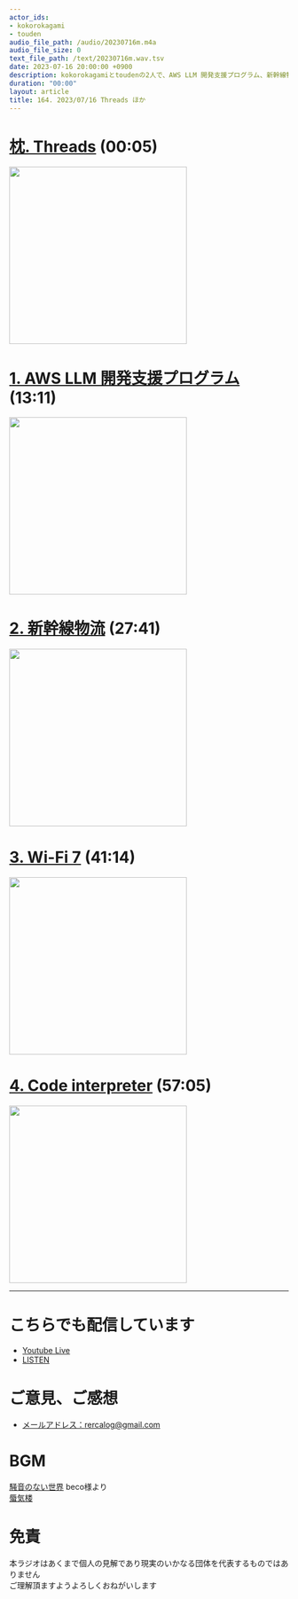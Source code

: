 ```yaml
---
actor_ids:
- kokorokagami
- touden
audio_file_path: /audio/20230716m.m4a
audio_file_size: 0
text_file_path: /text/20230716m.wav.tsv
date: 2023-07-16 20:00:00 +0900
description: kokorokagamiとtoudenの2人で、AWS LLM 開発支援プログラム、新幹線物流 など について話しました。
duration: "00:00"
layout: article
title: 164. 2023/07/16 Threads ほか
---
```


# [枕. Threads](https://thebridge.jp/2023/07/threads_2023-mugenlabo-magazine) (00:05)

[<img src="https://i0.wp.com/thebridge.jp/wp-content/uploads/2023/07/Screenshot-2023-07-03-at-7.05.58-PM.webp?resize=640%2C332&ssl=1" width="320dp">](https://thebridge.jp/2023/07/threads_2023-mugenlabo-magazine)

# [1. AWS LLM 開発支援プログラム](https://iotnews.jp/ai/228809/) (13:11)

[<img src="https://iotnews.jp/wp-content/uploads/791ccf30ae7936477d3e16f2b9ea3572.jpg" width="320dp">](https://iotnews.jp/ai/228809/)

# [2. 新幹線物流](https://www.nikkei.com/article/DGXZQOUC073RL0X00C23A7000000/?n_cid=SNSTW007) (27:41)

[<img src="https://article-image-ix.nikkei.com/https%3A%2F%2Fimgix-proxy.n8s.jp%2FDSXZQO3567201007072023000000-1.jpg?ixlib=js-3.8.0&w=1276&h=718&auto=format%2Ccompress&fit=crop&bg=FFFFFF&s=e513f159d23d9b2348a242e0c2b75f0e" width="320dp">](https://www.nikkei.com/article/DGXZQOUC073RL0X00C23A7000000/?n_cid=SNSTW007)

# [3. Wi-Fi 7](https://internet.watch.impress.co.jp/docs/column/shimizu/1460486.html#:~:text=Multi%2DRU%EF%BC%88Multi%2DResource,%E3%81%AB%E9%80%9A%E4%BF%A1%E3%81%99%E3%82%8B%E6%8A%80%E8%A1%93%E3%81%A0%E3%80%82) (41:14)

[<img src="https://asset.watch.impress.co.jp/img/iw/docs/1460/486/0030_l.png" width="320dp">](https://internet.watch.impress.co.jp/docs/column/shimizu/1460486.html#:~:text=Multi%2DRU%EF%BC%88Multi%2DResource,%E3%81%AB%E9%80%9A%E4%BF%A1%E3%81%99%E3%82%8B%E6%8A%80%E8%A1%93%E3%81%A0%E3%80%82)

# [4. Code interpreter](https://qiita.com/ot12/items/39ff4264e0f13209ba62) (57:05)

[<img src="https://qiita-user-contents.imgix.net/https%3A%2F%2Fqiita-image-store.s3.ap-northeast-1.amazonaws.com%2F0%2F3356814%2Ff8a90d7c-63b8-ecba-fa35-ff6ecf209bf1.png?ixlib=rb-4.0.0&auto=format&gif-q=60&q=75&w=1400&fit=max&s=fbd483fe21e87863ceb00936d6449ba0" width="320dp">](https://qiita.com/ot12/items/39ff4264e0f13209ba62)

___

# こちらでも配信しています
- [Youtube Live](https://www.youtube.com/@recalog)
- [LISTEN](https://listen.style/p/recalog)

# ご意見、ご感想
- [メールアドレス：rercalog@gmail.com](rercalog@gmail.com)

# BGM

[騒音のない世界](http://noiselessworld.net/) beco様より  
[蜃気楼](https://soundcloud.com/baron1_3/shinkirou)  

# 免責
本ラジオはあくまで個人の見解であり現実のいかなる団体を代表するものではありません  
ご理解頂ますようよろしくおねがいします  
